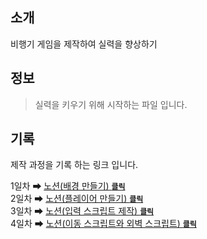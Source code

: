 ## 소개
비행기 게임을 제작하여 실력을 향상하기
<br>

## 정보
> 실력을 키우기 위해 시작하는 파일 입니다.

## 기록
제작 과정을 기록 하는 링크 입니다.

1일차 ➡ [노션(배경 만들기) <code>**클릭**</code>](https://jogkfkd.notion.site/1-92ad544aeeda411db9a4445b57c99e4a?pvs=4)<br>
2일차 ➡ [노션(플레이어 만들기) <code>**클릭**</code>](https://jogkfkd.notion.site/2-3cf8ff581d7d47e29a0fe83b656386ec?pvs=4)<br>
3일차 ➡ [노션(입력 스크립트 제작) <code>**클릭**</code>](https://jogkfkd.notion.site/3-ce88d047699f413bb8a7a5ff71cb2ce0?pvs=4)<br>
4일차 ➡ [노션(이동 스크립트와 외벽 스크립트) <code>**클릭**</code>](https://jogkfkd.notion.site/4-5a36a3cf9d434569a2d5bf41233c5885?pvs=4)
